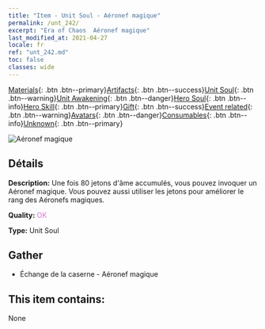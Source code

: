 ```yaml
---
title: "Item - Unit Soul - Aéronef magique"
permalink: /unt_242/
excerpt: "Era of Chaos  Aéronef magique"
last_modified_at: 2021-04-27
locale: fr
ref: "unt_242.md"
toc: false
classes: wide
---
```

 [Materials](/ItemsFR/){: .btn .btn--primary}[Artifacts](/ItemsFR/Artifacts/){: .btn .btn--success}[Unit Soul](/ItemsFR/UnitSoul/){: .btn .btn--warning}[Unit Awakening](/ItemsFR/UnitAwakening/){: .btn .btn--danger}[Hero Soul](/ItemsFR/HeroSoul/){: .btn .btn--info}[Hero Skill](/ItemsFR/HeroSkill/){: .btn .btn--primary}[Gift](/ItemsFR/Gift/){: .btn .btn--success}[Event related](/ItemsFR/Events/){: .btn .btn--warning}[Avatars](/ItemsFR/Avatars/){: .btn .btn--danger}[Consumables](/ItemsFR/Consumables/){: .btn .btn--info}[Unknown](/ItemsFR/Unknown/){: .btn .btn--primary}

 ![Aéronef magique](/images/u/ti_reqiqiu.jpg)

## Détails
 **Description:** Une fois 80 jetons d'âme accumulés, vous pouvez invoquer un Aéronef magique. Vous pouvez aussi utiliser les jetons pour améliorer le rang des Aéronefs magiques.

 **Quality:** <span style="color: #DA70D6">OK</span>

 **Type:** Unit Soul

## Gather

*    Échange de la caserne - Aéronef magique 

## This item contains:

  None

